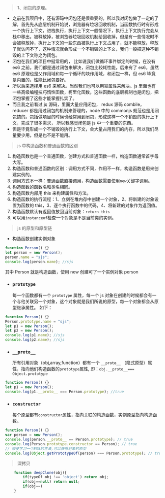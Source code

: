 > 1、闭包的原理。

- 之前在我项目中，还有源码中闭包还是很重要的，所以我对闭包做了一定的了解，首先先从底层机制开始说，浏览器有垃圾回收机制，当函数执行时有形成一个执行上下文，进栈执行，执行上下文一般情况下，执行上下文执行完会从栈中移出，被释放掉，被浏览器垃圾回收机制给回收掉，但是有一些情况时不会被释放掉，执行上下文的一些东西被执行上下文占用了，就不能释放，释放了就访问不了，这种情况就会形成一个不销毁的上下文，我们一般把这种不销毁的上下文称之为闭包。
- 闭包在我们的项目中挺常用的， 比如说我们做循环事件绑定的时候，在没有 es6 之前，我们都是通过闭包来解决，闭包比较耗性能，后来有了 es6，虽然 es6 原理也是父作用域和每一个循环的块作用域，和闭包一样，但 es6 毕竟是内置的，性能比闭包要好。
- 所以后来选择用 es6 来解决。当然我们也可以用幂属性来解决。js 里面也有一些高级编程技巧惰性函数，柯里化函数，这些函数的底层机制也是闭包，把闭包掌握了这些才能掌握扎实了。
- 而且我之前看过 jq 源码，里面大量应用闭包， redux 源码 combile，reducer 都是用过闭包的机制来管理的，node 中的 commonjs 规范也是用闭包搞的。包括做项目的时候也经常用到闭包，形成这样一个不销毁的执行上下文，完成了很多需求， 所以我感觉闭包是 js 中一个重要的东西。
- 但是毕竟形成一个不销毁的执行上下文，会大量占用我们的内存，所以我们尽量要少用，但是也不是不能用。

> js 中构造函数和普通函数的区别

1. 构造函数也是一个普通函数，创建方式和普通函数一样，构造函数通常首字母大写。
2. 构造函数和普通函数的区别：调用方式不同，作用不一样，构造函数是用来创建实例的。
3. 调用方式不一样：普通函数直接调用，构造函数需要使用`new`关键字调用。
4. 构造函数的函数名和类名相同。
5. 构造函数内部用 this 来构建属性和方法。
6. 构造函数的执行流程：1、立刻在堆内存中创建一个对象，2、将新建的对象设置为函数的 this，3、逐个执行函数中的代码，4、将新建的对象作为返回值。
7. 构造函数默认有返回值放回当前对象：`return this`
8. 可以用`instanceof`检查一个对象是不是当前类的实例。

> js 的原型和原型链

- 构造函数创建实例对象

```js
function Person() {}
let person = new Person();
person.name = "sjs";
console.log(person.name); //sjs
```

其中 Person 就是构造函数，使用 new 创建可了一个实例对象 person

- ### `prototype`
  每一个函数都有一个 `prototype` 属性，每一个 js 对象在创建的时候都会有一个与他关联另一个对象，这个对象就是我们所说的原型，每一个对象都会从原型继承属性。
  如下：

```js
function Person() {}
Person.prototype.name = "sjs";
let p1 = new Person();
let p2 = new Person();
console.log(p1.name); //sjs
console.log(p2.name); //sjs
```

- ### `__proto__`
  所有引用对象（obj,array,function）都有一个 `__proto__` （隐式原型）属性，指向他们构造函数的`prototype`属性,
  即：`obj.__proto__=== Object.prototype`

```js
function Person() {}
let p1 = new Person();
console.log(p1.__proto__ === Person.prototype); //true
```

- ### `constructor`
  每个原型都有`constructor`属性，指向关联的构造函数，实例原型指向构造函数。

```js
function Person() {}
var person = new Person();
console.log(person.__proto__ == Person.prototype); // true
console.log(Person.prototype.constructor == Person); // true
// 顺便学习一个ES5的方法,可以获得对象的原型
console.log(Object.getPrototypeOf(person) === Person.prototype); // true
```

> 深拷贝

```javascript
    function deepClone(obj){
        if(typeOf obj !== 'object') return obj;
        if(obj==null) return null;
        if(obj==)
    }
```
